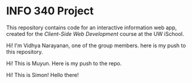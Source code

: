 # INFO 340 Project

This repository contains code for an interactive information web app, created for the _Client-Side Web Development_ course at the UW iSchool.

Hi! I'm Vidhya Narayanan, one of the group members. here is my push to this repository.

Hi! This is Muyun. Here is my push to the repo.

Hi! This is Simon! Hello there!